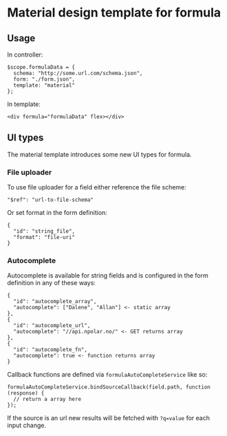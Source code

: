 # Material design template for formula
## Usage
In controller:

    $scope.formulaData = {
      schema: "http://some.url.com/schema.json",
      form: "./form.json",
      template: "material"
    };

In template:

    <div formula="formulaData" flex></div>

## UI types
The material template introduces some new UI types for formula.

### File uploader
To use file uploader for a field either reference the file scheme:

    "$ref": "url-to-file-schema"

Or set format in the form definition:

    {
      "id": "string_file",
      "format": "file-uri"
    }

### Autocomplete
Autocomplete is available for string fields and is configured in the form definition in any of these ways:

    {
      "id": "autocomplete_array",
      "autocomplete": ["Dalene", "Allan"] <- static array
    },
    {
      "id": "autocomplete_url",
      "autocomplete": "//api.npolar.no/" <- GET returns array
    },
    {
      "id": "autocomplete_fn",
      "autocomplete": true <- function returns array
    }

Callback functions are defined via ```formulaAutoCompleteService``` like so:

    formulaAutoCompleteService.bindSourceCallback(field.path, function (response) {
      // return a array here
    });

If the source is an url new results will be fetched with ```?q=value``` for each input change.
